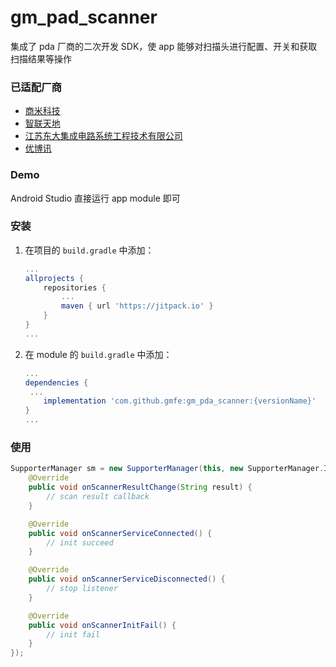 # gm_pad_scanner
集成了 pda 厂商的二次开发 SDK，使 app 能够对扫描头进行配置、开关和获取扫描结果等操作

### 已适配厂商

- [商米科技](https://docs.sunmi.com/)
- [智联天地](http://www.zhiliantiandi.com/)
- [江苏东大集成电路系统工程技术有限公司](https://www.seuic.com/)
- [优博讯](http://www.urovo.com/)

### Demo

Android Studio 直接运行 app module 即可

### 安装

1. 在项目的 `build.gradle` 中添加：

   ```groovy
   ...
   allprojects {
       repositories {
           ...
           maven { url 'https://jitpack.io' }
       }
   }
   ...
   ```

2. 在 module 的 `build.gradle` 中添加：

   ```groovy
   ...
   dependencies {
   	...
       implementation 'com.github.gmfe:gm_pda_scanner:{versionName}'
   }
   ...
   ```

### 使用

```java
SupporterManager sm = new SupporterManager(this, new SupporterManager.IScanListener() {
    @Override
    public void onScannerResultChange(String result) {
        // scan result callback
    }

    @Override
    public void onScannerServiceConnected() {
        // init succeed
    }

    @Override
    public void onScannerServiceDisconnected() {
        // stop listener
    }

    @Override
    public void onScannerInitFail() {
        // init fail
    }
});
```


